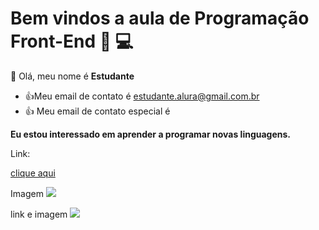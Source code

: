 # Bem vindos a aula de Programação Front-End 👩 💻
👋 Olá, meu nome é **Estudante**
- :+1:Meu email de contato é estudante.alura@gmail.com.br
- :+1: Meu email de contato especial é

**Eu estou interessado em aprender a programar novas linguagens.**

Link:

[clique aqui](https://classroom.google.com/u/0/c/NTMyOTU3NDkwMzMw)

Imagem
![](https://img.shields.io/badge/Gmail-D14836?style=for-the-badge&logo=gmail&logoColor=white)

link e imagem
[![](https://img.shields.io/badge/Gmail-D14836?style=for-the-badge&logo=gmail&logoColor=white)](francielle.pastori@gmail.com)
